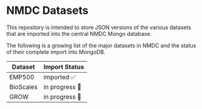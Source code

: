 # NMDC Datasets

This repository is intended to store JSON versions of the various datasets that are imported into the central NMDC Mongo database.

The following is a growing list of the major datasets in NMDC and the status of their complete import into MongoDB.

| Dataset   | Import Status  |
| --------- | -------------- |
| EMP500    | imported ✅     |
| BioScales | in progress 🚧  |
| GROW      | in progress 🚧  |
